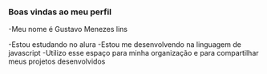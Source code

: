 ### Boas vindas ao meu perfil

-Meu nome é Gustavo Menezes lins 

-Estou estudando no alura
-Estou me desenvolvendo na linguagem de javascript
-Utilizo esse espaço para minha organização e para compartilhar meus projetos desenvolvidos
